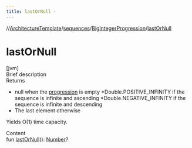 ```yaml
---
title: lastOrNull -
---
```

//[ArchitectureTemplate](../../index.md)/[sequences](../index.md)/[BigIntegerProgression](index.md)/[lastOrNull](last-or-null.md)



# lastOrNull  
[jvm]  
Brief description  
Returns<ul><li>null when the [progression](index.md) is empty *Double.POSITIVE_INFINITY if the sequence is infinite and ascending *Double.NEGATIVE_INFINITY if the sequence is infinite and descending</li><li>The last element otherwise</li></ul>Yields O(1) time capacity.  
  
  
Content  
fun [lastOrNull](last-or-null.md)(): [Number](https://kotlinlang.org/api/latest/jvm/stdlib/kotlin/-number/index.html)?  



